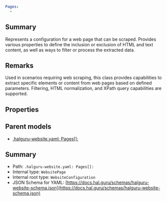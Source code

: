 <!--
title: Pages[]
version: 1.0.0+985fa281609b0afa8cea033581aabacb4efd2baa
generated: true
date: 2025-04-05T19:13:16Z
node: This file is generated by the command-line program: `halguru manual --generate-docs`
-->


```yaml
Pages:
  -
```

## Summary

Represents a configuration for a web page that can be scraped. Provides various properties
to define the inclusion or exclusion of HTML and text content, as well as ways to filter
or process the extracted data.

## Remarks

Used in scenarios requiring web scraping, this class provides capabilities to extract specific
elements or content from web pages based on defined parameters. Filtering, HTML normalization, and
XPath query capabilities are supported.

## Properties


## Parent models

* [.halguru-website.yaml: Pages[]:]((website)-pages-list.md)
## Summary

* Path: `.halguru-website.yaml: Pages[]:`
* Internal type: `WebsitePage`
* Internal root type: `WebsiteConfiguration`
* JSON Schema for YAML: [https://docs.hal.guru/schemas/halguru-website-schema.json](https://docs.hal.guru/schemas/halguru-website-schema.json)
